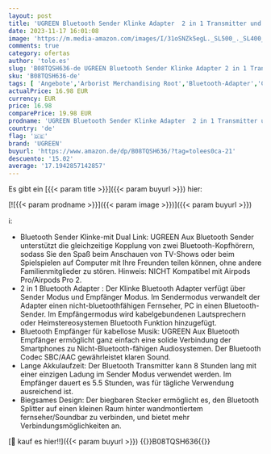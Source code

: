 ```yaml
---
layout: post
title: 'UGREEN Bluetooth Sender Klinke Adapter  2 in 1 Transmitter und Receiver  Splitter für 2 Kopfhörer  Audio System usw.'
date: 2023-11-17 16:01:08
image: 'https://m.media-amazon.com/images/I/31oSNZk5egL._SL500_._SL400_.jpg'
comments: true
category: ofertas
author: 'tole.es'
slug: 'B08TQSH636-de UGREEN Bluetooth Sender Klinke Adapter 2 in 1 Transmitter...'
sku: 'B08TQSH636-de'
tags: [ 'Angebote','Arborist Merchandising Root','Bluetooth-Adapter','Computer & Zubehör','Computer Netzwerkadapter','Datenspeicher & Netzwerk','IT-Zubehör','Netzwerkgeräte','Self Service','Special Features Stores','Stores','e26659c6-d1cd-45cb-800b-2f9b432b8572_0','e26659c6-d1cd-45cb-800b-2f9b432b8572_4301','e26659c6-d1cd-45cb-800b-2f9b432b8572_7201','ugreen','🇩🇪', ]
actualPrice: 16.98 EUR
currency: EUR
price: 16.98
comparePrice: 19.98 EUR
prodname: 'UGREEN Bluetooth Sender Klinke Adapter  2 in 1 Transmitter und Receiver  Splitter für 2 Kopfhörer  Audio System usw.'
country: 'de'
flag: '🇩🇪'
brand: 'UGREEN'
buyurl: 'https://www.amazon.de/dp/B08TQSH636/?tag=tolees0ca-21'
descuento: '15.02'
average: '17.1942857142857'
---
```


Es gibt ein [{{< param title >}}]({{< param buyurl >}}) hier:

[![{{< param prodname >}}]({{< param image >}})]({{< param buyurl >}})

ℹ️:

- Bluetooth Sender Klinke-mit Dual Link: UGREEN Aux Bluetooth Sender unterstützt die gleichzeitige Kopplung von zwei Bluetooth-Kopfhörern, sodass Sie den Spaß beim Anschauen von TV-Shows oder beim Spielspielen auf Computer mit Ihre Freunden teilen können, ohne andere Familienmitglieder zu stören. Hinweis: NICHT Kompatibel mit Airpods Pro/Airpods Pro 2.
- 2 in 1 Bluetooth Adapter : Der Klinke Bluetooth Adapter verfügt über Sender Modus und Empfänger Modus. Im Sendermodus verwandelt der Adapter einen nicht-bluetoothfähigen Fernseher, PC in einen Bluetooth-Sender. Im Empfängermodus wird kabelgebundenen Lautsprechern oder Heimstereosystemen Bluetooth Funktion hinzugefügt.
- Bluetooth Empfänger für kabellose Musik: UGREEN Aux Bluetooth Empfänger ermöglicht ganz einfach eine solide Verbindung der Smartphones zu Nicht-Bluetooth-fähigen Audiosystemen. Der Bluetooth Codec SBC/AAC gewährleistet klaren Sound.
- Lange Akkulaufzeit: Der Bluetooth Transmitter kann 8 Stunden lang mit einer einzigen Ladung im Sender Modus verwendet werden. Im Empfänger dauert es 5.5 Stunden, was für tägliche Verwendung ausreichend ist.
- Biegsames Design: Der biegbaren Stecker ermöglicht es, den Bluetooth Splitter auf einen kleinen Raum hinter wandmontiertem fernseher/Soundbar zu verbinden, und bietet mehr Verbindungsmöglichkeiten an.

[🛒 kauf es hier!!]({{< param buyurl >}})
{{<world>}}B08TQSH636{{</world>}}
